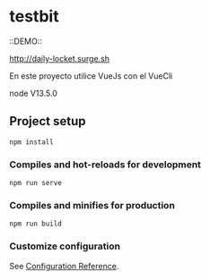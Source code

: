 # testbit


::DEMO:: 

http://daily-locket.surge.sh





En este proyecto utilice  VueJs con el VueCli


node V13.5.0


## Project setup
```
npm install
```

### Compiles and hot-reloads for development
```
npm run serve
```

### Compiles and minifies for production
```
npm run build
```

### Customize configuration
See [Configuration Reference](https://cli.vuejs.org/config/).
